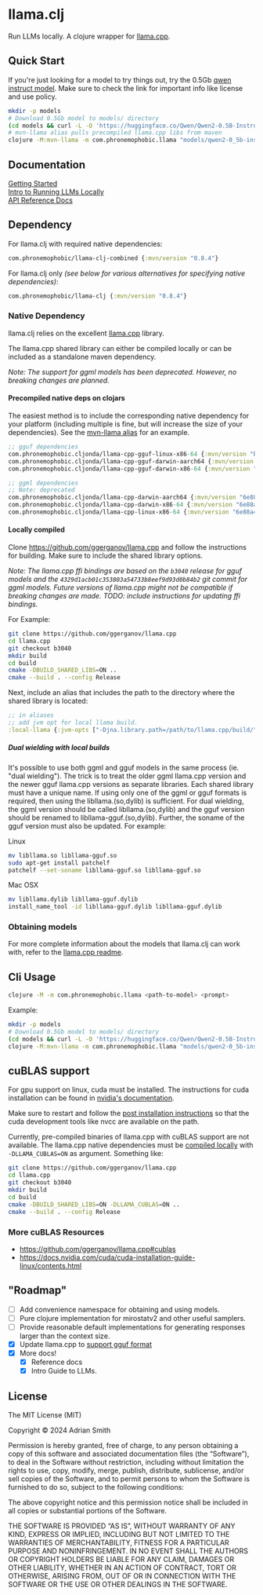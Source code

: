 # llama.clj

Run LLMs locally. A clojure wrapper for [llama.cpp](https://github.com/ggerganov/llama.cpp).

## Quick Start

If you're just looking for a model to try things out, try the 0.5Gb [qwen instruct model](https://huggingface.co/Qwen/Qwen2-0.5B-Instruct-GGUF). Make sure to check the link for important info like license and use policy.

```sh
mkdir -p models
# Download 0.5Gb model to models/ directory
(cd models && curl -L -O 'https://huggingface.co/Qwen/Qwen2-0.5B-Instruct-GGUF/resolve/main/qwen2-0_5b-instruct-q4_k_m.gguf')
# mvn-llama alias pulls precompiled llama.cpp libs from maven
clojure -M:mvn-llama -m com.phronemophobic.llama "models/qwen2-0_5b-instruct-q4_k_m.gguf" "what is 2+2?"
```

## Documentation

[Getting Started](https://phronmophobic.github.io/llama.clj/)  
[Intro to Running LLMs Locally](https://phronmophobic.github.io/llama.clj/notebooks/intro.html)  
[API Reference Docs](https://phronmophobic.github.io/llama.clj/reference/)  

## Dependency

For llama.clj with required native dependencies:

```clojure
com.phronemophobic/llama-clj-combined {:mvn/version "0.8.4"}
```

For llama.clj only _(see below for various alternatives for specifying native dependencies)_:
```clojure
com.phronemophobic/llama-clj {:mvn/version "0.8.4"}
```

### Native Dependency

llama.clj relies on the excellent [llama.cpp](https://github.com/ggerganov/llama.cpp) library.

The llama.cpp shared library can either be compiled locally or can be included as a standalone maven dependency.


_Note: The support for ggml models has been deprecated. However, no breaking changes are planned._

#### Precompiled native deps on clojars

The easiest method is to include the corresponding native dependency for your platform (including multiple is fine, but will increase the size of your dependencies). See the [mvn-llama alias](https://github.com/phronmophobic/llama.clj/blob/b4fef0e8fc23a72349796911cef33d6bbdadcd73/deps.edn#L11) for an example.

```clojure
;; gguf dependencies
com.phronemophobic.cljonda/llama-cpp-gguf-linux-x86-64 {:mvn/version "b3040"}
com.phronemophobic.cljonda/llama-cpp-gguf-darwin-aarch64 {:mvn/version "b3040"}
com.phronemophobic.cljonda/llama-cpp-gguf-darwin-x86-64 {:mvn/version "b3040"}

;; ggml dependencies
;; Note: deprecated
com.phronemophobic.cljonda/llama-cpp-darwin-aarch64 {:mvn/version "6e88a462d7d2d281e33f35c3c41df785ef633bc1"}
com.phronemophobic.cljonda/llama-cpp-darwin-x86-64 {:mvn/version "6e88a462d7d2d281e33f35c3c41df785ef633bc1"}
com.phronemophobic.cljonda/llama-cpp-linux-x86-64 {:mvn/version "6e88a462d7d2d281e33f35c3c41df785ef633bc1"}
```

#### Locally compiled

Clone https://github.com/ggerganov/llama.cpp and follow the instructions for building. Make sure to include the shared library options.

_Note: The llama.cpp ffi bindings are based on the `b3040` release for gguf models and the `4329d1acb01c353803a54733b8eef9d93d0b84b2` git commit for ggml models. Future versions of llama.cpp might not be compatible if breaking changes are made. TODO: include instructions for updating ffi bindings._

For Example:

```sh
git clone https://github.com/ggerganov/llama.cpp
cd llama.cpp
git checkout b3040
mkdir build
cd build
cmake -DBUILD_SHARED_LIBS=ON ..
cmake --build . --config Release
```

Next, include an alias that includes the path to the directory where the shared library is located:
```clojure
;; in aliases
;; add jvm opt for local llama build.
:local-llama {:jvm-opts ["-Djna.library.path=/path/to/llama.cpp/build/"]}
```

##### Dual wielding with local builds

It's possible to use both ggml and gguf models in the same process (ie. "dual wielding"). The trick is to treat the older ggml llama.cpp version and the newer gguf llama.cpp versions as separate libraries. Each shared library must have a unique name. If using only one of the ggml or gguf formats is required, then using the libllama.(so,dylib) is sufficient. For dual wielding, the ggml version should be called libllama.(so,dylib) and the gguf version should be renamed to libllama-gguf.(so,dylib). Further, the soname of the gguf version must also be updated. For example:

Linux
```bash
mv libllama.so libllama-gguf.so
sudo apt-get install patchelf
patchelf --set-soname libllama-gguf.so libllama-gguf.so
```

Mac OSX
```bash
mv libllama.dylib libllama-gguf.dylib
install_name_tool -id libllama-gguf.dylib libllama-gguf.dylib
```

### Obtaining models

For more complete information about the models that llama.clj can work with, refer to the [llama.cpp readme](https://github.com/ggerganov/llama.cpp).

## Cli Usage

```sh
clojure -M -m com.phronemophobic.llama <path-to-model> <prompt>
```
Example:

```bash
mkdir -p models
# Download 0.5Gb model to models/ directory
(cd models && curl -L -O 'https://huggingface.co/Qwen/Qwen2-0.5B-Instruct-GGUF/resolve/main/qwen2-0_5b-instruct-q4_k_m.gguf')
clojure -M:mvn-llama -m com.phronemophobic.llama "models/qwen2-0_5b-instruct-q4_k_m.gguf" "what is 2+2?"
```

## cuBLAS support

For gpu support on linux, cuda must be installed. The instructions for cuda installation can be found in [nvidia's documentation](https://docs.nvidia.com/cuda/cuda-installation-guide-linux/contents.html).

Make sure to restart and follow the [post installation instructions](https://docs.nvidia.com/cuda/cuda-installation-guide-linux/index.html#post-installation-actions) so that the cuda development tools like nvcc are available on the path.

Currently, pre-compiled binaries of llama.cpp with cuBLAS support are not available. The llama.cpp native dependencies must be [compiled locally](#locally-compiled) with `-DLLAMA_CUBLAS=ON` as argument. Something like:

```sh
git clone https://github.com/ggerganov/llama.cpp
cd llama.cpp
git checkout b3040
mkdir build
cd build
cmake -DBUILD_SHARED_LIBS=ON -DLLAMA_CUBLAS=ON ..
cmake --build . --config Release
```

### More cuBLAS Resources
- https://github.com/ggerganov/llama.cpp#cublas
- https://docs.nvidia.com/cuda/cuda-installation-guide-linux/contents.html

## "Roadmap"

- [ ] Add convenience namespace for obtaining and using models.
- [ ] Pure clojure implementation for mirostatv2 and other useful samplers.
- [ ] Provide reasonable default implementations for generating responses larger than the context size.
- [X] Update llama.cpp to [support gguf format](https://github.com/phronmophobic/llama.clj/issues/8)
- [X] More docs!
  - [X] Reference docs
  - [X] Intro Guide to LLMs.

## License

The MIT License (MIT)

Copyright © 2024 Adrian Smith

Permission is hereby granted, free of charge, to any person obtaining a copy of this software and associated documentation files (the “Software”), to deal in the Software without restriction, including without limitation the rights to use, copy, modify, merge, publish, distribute, sublicense, and/or sell copies of the Software, and to permit persons to whom the Software is furnished to do so, subject to the following conditions:

The above copyright notice and this permission notice shall be included in all copies or substantial portions of the Software.

THE SOFTWARE IS PROVIDED “AS IS”, WITHOUT WARRANTY OF ANY KIND, EXPRESS OR IMPLIED, INCLUDING BUT NOT LIMITED TO THE WARRANTIES OF MERCHANTABILITY, FITNESS FOR A PARTICULAR PURPOSE AND NONINFRINGEMENT. IN NO EVENT SHALL THE AUTHORS OR COPYRIGHT HOLDERS BE LIABLE FOR ANY CLAIM, DAMAGES OR OTHER LIABILITY, WHETHER IN AN ACTION OF CONTRACT, TORT OR OTHERWISE, ARISING FROM, OUT OF OR IN CONNECTION WITH THE SOFTWARE OR THE USE OR OTHER DEALINGS IN THE SOFTWARE.



